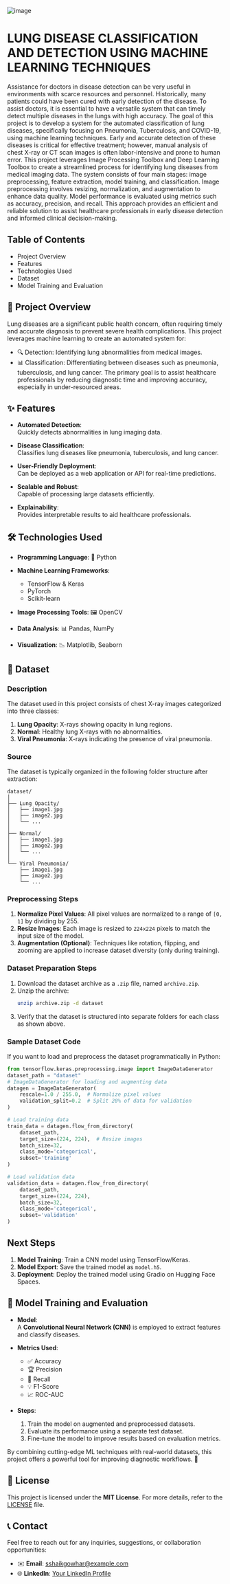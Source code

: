 ![image](https://github.com/user-attachments/assets/2066160a-9442-4a1e-a821-3c2c71e12702)

# LUNG DISEASE CLASSIFICATION AND DETECTION USING MACHINE LEARNING TECHNIQUES 
Assistance for doctors in disease detection can be very useful in environments with scarce resources and personnel. Historically, many patients could have been cured with early detection of the disease. 
To assist doctors, it is essential to have a versatile system that can timely detect multiple diseases in the lungs with high accuracy. 
The goal of this project is to develop a system for the automated classification of lung diseases, specifically focusing on Pneumonia, Tuberculosis, and COVID-19, using machine learning techniques. 
Early and accurate detection of these diseases is critical for effective treatment; however, manual analysis of chest X-ray or CT scan images is often labor-intensive and prone to human error. 
This project leverages Image Processing Toolbox and Deep Learning Toolbox to create a streamlined process for identifying lung diseases from medical imaging data. 
The system consists of four main stages: image preprocessing, feature extraction, model training, and classification. 
Image preprocessing involves resizing, normalization, and augmentation to enhance data quality. 
Model performance is evaluated using metrics such as accuracy, precision, and recall. 
This approach provides an efficient and reliable solution to assist healthcare professionals in early disease detection and informed clinical decision-making.


## Table of Contents
  * Project Overview
  * Features
  * Technologies Used
  * Dataset
  * Model Training and Evaluation 


## 🚀 Project Overview
Lung diseases are a significant public health concern, often requiring timely and accurate diagnosis to prevent severe health complications. 
This project leverages machine learning to create an automated system for:
  * 🔍 Detection: Identifying lung abnormalities from medical images.
  * 📊 Classification: Differentiating between diseases such as pneumonia, tuberculosis, and lung cancer.
The primary goal is to assist healthcare professionals by reducing diagnostic time and improving accuracy, especially in under-resourced areas.

## ✨ Features  

- **Automated Detection**:  
  Quickly detects abnormalities in lung imaging data.  

- **Disease Classification**:  
  Classifies lung diseases like pneumonia, tuberculosis, and lung cancer.  

- **User-Friendly Deployment**:  
  Can be deployed as a web application or API for real-time predictions.  

- **Scalable and Robust**:  
  Capable of processing large datasets efficiently.  

- **Explainability**:  
  Provides interpretable results to aid healthcare professionals.  

## 🛠️ Technologies Used  

- **Programming Language**: 🐍 Python  
- **Machine Learning Frameworks**:  
  - TensorFlow & Keras  
  - PyTorch  
  - Scikit-learn  

- **Image Processing Tools**: 🖼️ OpenCV  
- **Data Analysis**: 📊 Pandas, NumPy  
- **Visualization**: 📉 Matplotlib, Seaborn  



## 📂 Dataset  

### **Description**
The dataset used in this project consists of chest X-ray images categorized into three classes:
1. **Lung Opacity**: X-rays showing opacity in lung regions.
2. **Normal**: Healthy lung X-rays with no abnormalities.
3. **Viral Pneumonia**: X-rays indicating the presence of viral pneumonia.

### **Source**
The dataset is typically organized in the following folder structure after extraction:
```
dataset/
│
├── Lung Opacity/
│   ├── image1.jpg
│   ├── image2.jpg
│   └── ...
│
├── Normal/
│   ├── image1.jpg
│   ├── image2.jpg
│   └── ...
│
└── Viral Pneumonia/
    ├── image1.jpg
    ├── image2.jpg
    └── ...
```

### **Preprocessing Steps**
1. **Normalize Pixel Values**: All pixel values are normalized to a range of `[0, 1]` by dividing by 255.
2. **Resize Images**: Each image is resized to `224x224` pixels to match the input size of the model.
3. **Augmentation (Optional)**: Techniques like rotation, flipping, and zooming are applied to increase dataset diversity (only during training).

### **Dataset Preparation Steps**
1. Download the dataset archive as a `.zip` file, named `archive.zip`.
2. Unzip the archive:
   ```bash
   unzip archive.zip -d dataset
   ```
3. Verify that the dataset is structured into separate folders for each class as shown above.

### **Sample Dataset Code**
If you want to load and preprocess the dataset programmatically in Python:
```python
from tensorflow.keras.preprocessing.image import ImageDataGenerator
dataset_path = "dataset"
# ImageDataGenerator for loading and augmenting data
datagen = ImageDataGenerator(
    rescale=1.0 / 255.0,  # Normalize pixel values
    validation_split=0.2  # Split 20% of data for validation
)

# Load training data
train_data = datagen.flow_from_directory(
    dataset_path,
    target_size=(224, 224),  # Resize images
    batch_size=32,
    class_mode='categorical',
    subset='training'
)

# Load validation data
validation_data = datagen.flow_from_directory(
    dataset_path,
    target_size=(224, 224),
    batch_size=32,
    class_mode='categorical',
    subset='validation'
)
```
## **Next Steps**
1. **Model Training**: Train a CNN model using TensorFlow/Keras.
2. **Model Export**: Save the trained model as `model.h5`.
3. **Deployment**: Deploy the trained model using Gradio on Hugging Face Spaces.


## 🤖 Model Training and Evaluation  

- **Model**:  
  A **Convolutional Neural Network (CNN)** is employed to extract features and classify diseases.  

- **Metrics Used**:  
  - ✅ Accuracy  
  - 🏆 Precision  
  - 🔄 Recall  
  - 💡 F1-Score  
  - 📈 ROC-AUC  

- **Steps**:  
  1. Train the model on augmented and preprocessed datasets.  
  2. Evaluate its performance using a separate test dataset.  
  3. Fine-tune the model to improve results based on evaluation metrics.  

By combining cutting-edge ML techniques with real-world datasets, this project offers a powerful tool for improving diagnostic workflows. 🌟


## 📜 License  

This project is licensed under the **MIT License**. For more details, refer to the [LICENSE](LICENSE) file.  


## 📞 Contact  

Feel free to reach out for any inquiries, suggestions, or collaboration opportunities:  
  - ✉️ **Email**: sshaikgowhar@example.com  
  - 🌐 **LinkedIn**: [Your LinkedIn Profile](https://www.linkedin.com/in/shaikgowhar672004/)   

